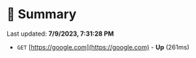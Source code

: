 # 📖 Summary
Last updated: **7/9/2023, 7:31:28 PM**

- `GET` [https://google.com](https://google.com) - **Up** (261ms)
